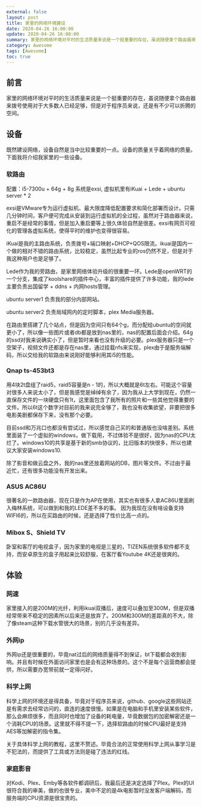 ```yaml
---
external: false
layout: post
title: 家里的网络环境建设
date: 2020-04-26 16:00:00
update: 2020-04-26 16:00:00
summary: 家里的网络环境对平时的生活质量来说是一个挺重要的存在，虽说随便拿个路由器来拨号使用对于大多数人已经足够，但是对于程序员来说，还是有不少可以折腾的空间。
category: Awesome 
tags: [Awesome]
toc: true
---
```


## 前言
家里的网络环境对平时的生活质量来说是一个挺重要的存在，虽说随便拿个路由器来拨号使用对于大多数人已经足够，但是对于程序员来说，还是有不少可以折腾的空间。

## 设备
既然建设网络，设备自然是当中比较重要的一点。设备的质量关乎着网络的质量。下面我将介绍我家里的一些设备。

### 软路由
配置：i5-7300u + 64g + 8g
系统是exsi, 虚拟机里有iKuai + Lede + ubuntu server * 2

exsi是VMware专为运行虚拟机、最大限度降低配置要求和简化部署而设计。只需几分钟时间，客户便可完成从安装到运行虚拟机的全过程，虽然对于路由器来说，重启不是经常的事情，但是加入重启要等上很久体验自然是很差。exsi有网页可视化的管理各虚拟系统，使得平时的维护也变得很容易。

iKuai是我的主路由系统，负责拨号+端口映射+DHCP+QOS限流。ikuai是国内一个做的相对不错的路由系统，比较稳定，虽然比起专业的ros仍然不足，但是对于我这种用户也是足够了。

Lede作为我的旁路由，是家里网络体验升级的很重要一环。Lede是openWRT的一个分支，集成了koolshare的插件中心，丰富的插件提供了许多功能，我的lede主要负责出国留学 + ddns + 内网hosts管理。

ubuntu server1 负责我的部分内部网站。

ubuntu server2 负责局域网内的定时脚本，plex Media服务器。

在路由里搭建了几个站点，但是因为空间只有64个g，而分配给ubuntu的空间就更小了，所以像一些图片或者db都是放到nas里的，nas的配置后面会介绍。64g的ssd对我来说确实小了，但是暂时来看也没有升级的必要。plex服务器只是一个空架子，视频文件还都是存在nas里，通过挂载nfs来实现，plex由于是服务端解码，所以交给我的软路由来说刚好能够利用其i5的性能。

### Qnap ts-453bt3
用4块2t盘组了raid5，raid5容量是n - 1的，所以大概就是6t左右。可能这个容量对很多人来说太小了，但是我感觉是绰绰有余了，因为我从上大学到现在，仍然一直保存文件的一块硬盘只有1t，这里面包含了我所有的照片和一些其他觉得重要的文件。所以6t这个数字对目前的我来说完全够了，我也没有收集欲望，非要把很多电影美剧都保存下来，没有那个必要。

目前ssd和万兆口也都没有尝试过，所以感觉自己买的和普通版也没啥差别。系统里面装了一个虚拟的windows，做下载用，不过体验不是很好，因为nas的CPU太烂了。windows10的共享是基于新的smb协议的，比旧版本的快很多，所以也建议大家安装windows10.

除了影音和做云盘之外，我的nas里还放着网站的DB，图片等文件。不过由于最近忙，还有很多功能没有开发出来。

### ASUS AC86U
很著名的一款路由器，现在只是作为AP在使用，其实也有很多人拿AC86U里面刷入梅林系统，可以做到和我的LEDE差不多的事。
因为我现在没有啥设备支持WIFI6的，所以在买路由的时候，还是选择了性价比高一点的。

### Mibox S、Shield TV
卧室和客厅的电视盒子，因为家里的电视是三星的，TIZEN系统很多软件都不支持，而安卓原生的盒子用起来比较舒服，在客厅看Youtube 4K还是很爽的。

## 体验

### 网速
家里接入的是200M的光纤，利用ikuai双播后，速度可以叠加至300M，但是双播经常带来不稳定的因素所以后来还是放弃了。200M和300M的差距真的不大，除了像steam这种下载水管很大的场景，别的几乎没有差异。

### 外网ip
外网ip还是很重要的，毕竟nat过后的网络质量得不到保证，bt下载都会收到影响。并且有时候在外面访问家里也是会有这种场景的。这个不是每个运营商都会提供，所以需要办宽带前就一定得问好。

### 科学上网
科学上网的环境还是得具备，毕竟对于程序员来说，github、google这些网站还是有需求去经常访问的，直连的速度很慢。如果是在电脑和手机里安装某些软件，那么会麻烦很多，而且同时也增加了设备的耗电量，毕竟数据包的加密解密还是一个消耗CPU的场景。这里就不得不提一下，选择软路由的时候CPU最好是支持AES等加解密的指令集。

关于具体科学上网的教程，这里不赘述。毕竟合法的正常使用科学上网从事学习是不犯法的，而提供了工具或方法则是碰了违法的红线。

### 家庭影音
对Kodi、Plex、Emby等各软件都调研后，我最后还是决定选择了Plex。Plex的UI很符合我的审美，做的也很专业，美中不足的是4k电影暂时没发客户端解码，而服务端的CPU资源是很宝贵的。

